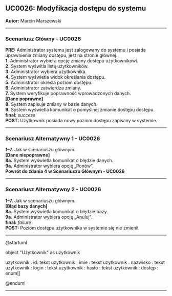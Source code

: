## UC0026: Modyfikacja dostępu do systemu

**Autor:** Marcin Marszewski

---

### **Scenariusz Główny - UC0026**

**PRE:** Administrator systemu jest zalogowany do systemu i posiada uprawnienia zmiany dostępu, jest na stronie głównej.  
**1.** Administrator wybiera opcję zmiany dostępu użytkownikowi.  
**2.** System wyświtla listę użytkowników.  
**3.** Administrator wybiera użytkownika.  
**4.** System wyświetla widok określania dostępu.  
**5.** Administrator określa poziom dostępu.  
**6.** Administrator zatwierdza zmiany.  
**7.** System weryfikuje poprawność wprowadzonych danych.  
**[Dane poprawne]**  
**8.** System zapisuje zmiany w bazie danych.  
**9.** System wyświetla komunikat o pomyślnej zmianie dostępu dostępu.  
**final:** *success*  
**POST:** Użytkownik posiada nowy poziom dostępu zapisany w systemie.  

---

### **Scenariusz Alternatywny 1 - UC0026**

**1–7.** Jak w scenariuszu głównym.  
**[Dane niepoprawne]**  
**8a.** System wyświetla komunikat o błędzie danych.  
**9a.** Administrator wybiera opcję „Ponów”.  
**Powrót do zdania 4 w Scenariuszu Głównym - UC0026**  

---

### **Scenariusz Alternatywny 2 - UC0026**

**1–7.** Jak w scenariuszu głównym.  
**[Błąd bazy danych]**  
**8a.** System wyświetla komunikat o błędzie bazy.  
**9a.** Administrator wybiera opcję „Anuluj".  
**final:** *failure*  
**POST:** Poziom dostępu użytkownika w systemie się nie zmienił.  

---


@startuml

object "Użytkownik" as uzytkownik

uzytkownik : id: tekst
uzytkownik : imie : tekst
uzytkownik : nazwisko : tekst
uzytkownik : login : tekst
uzytkownik : hasło : tekst
uzytkownik : dostęp : enum[]

@enduml

---
